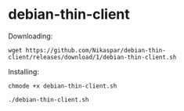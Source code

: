 # debian-thin-client

Downloading:

`wget https://github.com/Nikaspar/debian-thin-client/releases/download/1/debian-thin-client.sh`

Installing:

`chmode +x debian-thin-client.sh`

`./debian-thin-client.sh`
